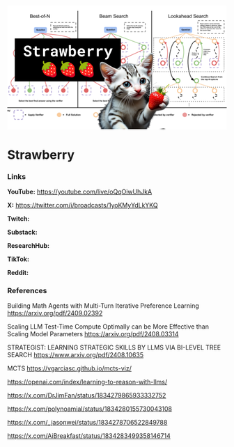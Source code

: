 ![thumbnail](thumbnail.png)

# Strawberry

### Links

**YouTube:** https://youtube.com/live/oQqOiwUhJkA

**X:** https://twitter.com/i/broadcasts/1yoKMyYdLkYKQ

**Twitch:**

**Substack:**

**ResearchHub:**

**TikTok:**

**Reddit:**

### References

Building Math Agents with Multi-Turn Iterative Preference Learning
https://arxiv.org/pdf/2409.02392

Scaling LLM Test-Time Compute Optimally can be More Effective than Scaling Model Parameters
https://arxiv.org/pdf/2408.03314

STRATEGIST: LEARNING STRATEGIC SKILLS BY LLMS VIA BI-LEVEL TREE SEARCH
https://www.arxiv.org/pdf/2408.10635

MCTS
https://vgarciasc.github.io/mcts-viz/

https://openai.com/index/learning-to-reason-with-llms/

https://x.com/DrJimFan/status/1834279865933332752

https://x.com/polynoamial/status/1834280155730043108

https://x.com/_jasonwei/status/1834278706522849788

https://x.com/AiBreakfast/status/1834283499358146714

